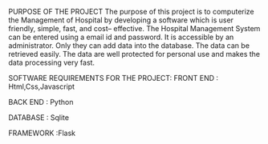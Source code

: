 PURPOSE OF THE PROJECT
The purpose of this project is to computerize the Management of Hospital by developing a software which is user friendly, simple, fast, and cost– effective.
The Hospital Management System can be entered using a email id and password. It is accessible  by an administrator. Only they can add data into the database. The data can be retrieved easily. The data are well protected for personal use and makes the data processing very fast.

SOFTWARE REQUIREMENTS FOR THE PROJECT:
FRONT END : Html,Css,Javascript

BACK END  : Python

DATABASE  : Sqlite 

FRAMEWORK :Flask

